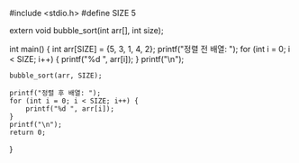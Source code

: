 #include <stdio.h>
#define SIZE 5

extern void bubble_sort(int arr[], int size);

int main() {
    int arr[SIZE] = {5, 3, 1, 4, 2};
    printf("정렬 전 배열: ");
    for (int i = 0; i < SIZE; i++) {
        printf("%d ", arr[i]);
    }
    printf("\n");

    bubble_sort(arr, SIZE);

    printf("정렬 후 배열: ");
    for (int i = 0; i < SIZE; i++) {
        printf("%d ", arr[i]);
    }
    printf("\n");
    return 0;
}
